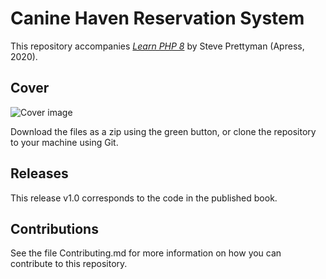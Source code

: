 # Canine Haven Reservation System

This repository accompanies [*Learn PHP 8*](https://www.apress.com/9781484262399) by Steve Prettyman (Apress, 2020).

## Cover

![Cover image](../imgs/../dog_shelter_website/imgs/9781484262399.jpg)

Download the files as a zip using the green button, or clone the repository to your machine using Git.

## Releases

This release v1.0 corresponds to the code in the published book.

## Contributions

See the file Contributing.md for more information on how you can contribute to this repository.
